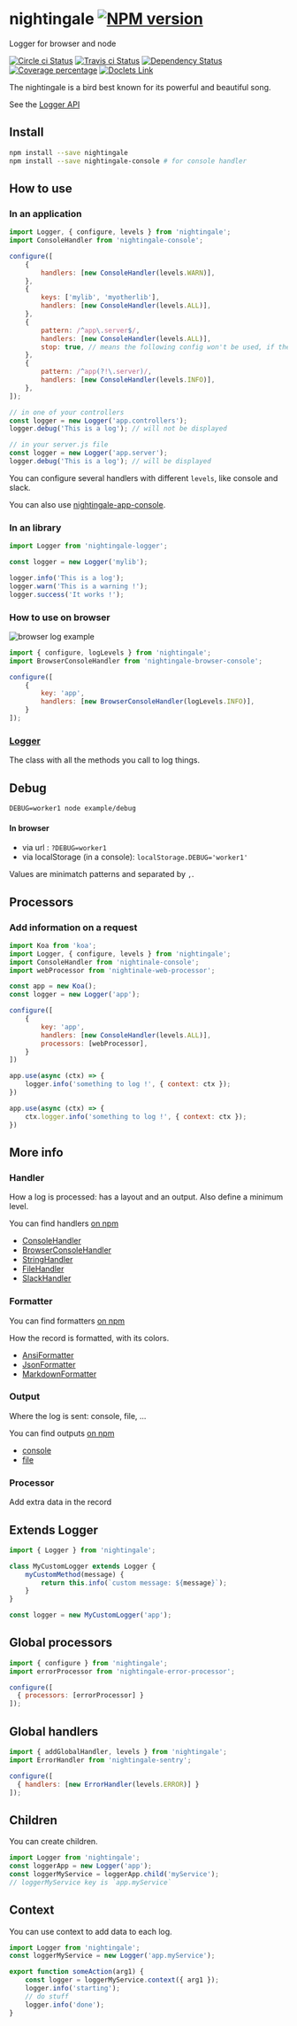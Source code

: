 # nightingale [![NPM version][npm-image]][npm-url]

Logger for browser and node

[![Circle ci Status][build-status-image]][build-status-url]
[![Travis ci Status][travisci-status-image]][travisci-status-url]
[![Dependency Status][daviddm-image]][daviddm-url]
[![Coverage percentage][coverage-image]][coverage-url]
[![Doclets Link][doclets-image]][doclets-url]

The nightingale is a bird best known for its powerful and beautiful song.

See the [Logger API](http://nightingalejs.github.io/nightingale-logger/docs/Logger.html)

## Install

```sh
npm install --save nightingale
npm install --save nightingale-console # for console handler
```


## How to use

### In an application

```js
import Logger, { configure, levels } from 'nightingale';
import ConsoleHandler from 'nightingale-console';

configure([
    {
        handlers: [new ConsoleHandler(levels.WARN)],
    },
    {
        keys: ['mylib', 'myotherlib'],
        handlers: [new ConsoleHandler(levels.ALL)],
    },
    {
        pattern: /^app\.server$/,
        handlers: [new ConsoleHandler(levels.ALL)],
        stop: true, // means the following config won't be used, if the pattern matches.
    },
    {
        pattern: /^app(?!\.server)/,
        handlers: [new ConsoleHandler(levels.INFO)],
    },
]);

// in one of your controllers
const logger = new Logger('app.controllers');
logger.debug('This is a log'); // will not be displayed

// in your server.js file
const logger = new Logger('app.server');
logger.debug('This is a log'); // will be displayed
```

You can configure several handlers with different `levels`, like console and slack.

You can also use [nightingale-app-console](https://www.npmjs.com/package/nightingale-app-console).

### In an library

```js
import Logger from 'nightingale-logger';

const logger = new Logger('mylib');

logger.info('This is a log');
logger.warn('This is a warning !');
logger.success('It works !');
```

### How to use on browser

![browser log example](https://static.hurpeau.com/images/npm/nightingale/log_in_firefox.png)

```js
import { configure, logLevels } from 'nightingale';
import BrowserConsoleHandler from 'nightingale-browser-console';

configure([
    {
        key: 'app',
        handlers: [new BrowserConsoleHandler(logLevels.INFO)],
    }
]);
```

### [Logger](http://christophehurpeau.github.io/nightingale/docs/Logger.html)

The class with all the methods you call to log things.

## Debug

```
DEBUG=worker1 node example/debug
```

#### In browser

- via url : `?DEBUG=worker1`
- via localStorage (in a console): `localStorage.DEBUG='worker1'`

Values are minimatch patterns and separated by `,`.

## Processors

### Add information on a request

```js
import Koa from 'koa';
import Logger, { configure, levels } from 'nightingale';
import ConsoleHandler from 'nightinale-console';
import webProcessor from 'nightinale-web-processor';

const app = new Koa();
const logger = new Logger('app');

configure([
    {
        key: 'app',
        handlers: [new ConsoleHandler(levels.ALL)],
        processors: [webProcessor],
    }
])

app.use(async (ctx) => {
    logger.info('something to log !', { context: ctx });
})

app.use(async (ctx) => {
    ctx.logger.info('something to log !', { context: ctx });
})
```

## More info

### Handler

How a log is processed: has a layout and an output.
Also define a minimum level.

You can find handlers [on npm](https://www.npmjs.com/search?q=nightingale-handler)

- [ConsoleHandler](https://npmjs.org/package/nightingale-console)
- [BrowserConsoleHandler](https://npmjs.org/package/nightingale-browser-console)
- [StringHandler](https://npmjs.org/package/nightingale-string)
- [FileHandler](https://npmjs.org/package/nightingale-file)
- [SlackHandler](https://npmjs.org/package/nightingale-slack)

### Formatter

You can find formatters [on npm](https://www.npmjs.com/search?q=nightingale-formatter)

How the record is formatted, with its colors.

- [AnsiFormatter](https://npmjs.org/package/nightingale-ansi-formatter)
- [JsonFormatter](https://npmjs.org/package/nightingale-json-formatter)
- [MarkdownFormatter](https://npmjs.org/package/nightingale-markdown-formatter)

### Output

Where the log is sent: console, file, ...

You can find outputs [on npm](https://www.npmjs.com/search?q=nightingale-output)

- [console](https://npmjs.org/package/nightingale-console-output)
- [file](https://npmjs.org/package/nightingale-file-output)

### Processor

Add extra data in the record

## Extends Logger

```js
import { Logger } from 'nightingale';

class MyCustomLogger extends Logger {
    myCustomMethod(message) {
        return this.info(`custom message: ${message}`);
    }
}

const logger = new MyCustomLogger('app');
```

## Global processors

```js
import { configure } from 'nightingale';
import errorProcessor from 'nightingale-error-processor';

configure([
  { processors: [errorProcessor] }
]);
```

## Global handlers

```js
import { addGlobalHandler, levels } from 'nightingale';
import ErrorHandler from 'nightingale-sentry';

configure([
  { handlers: [new ErrorHandler(levels.ERROR)] }
]);
```

## Children

You can create children.

```js
import Logger from 'nightingale';
const loggerApp = new Logger('app');
const loggerMyService = loggerApp.child('myService');
// loggerMyService key is `app.myService`

```

## Context

You can use context to add data to each log.

```js
import Logger from 'nightingale';
const loggerMyService = new Logger('app.myService');

export function someAction(arg1) {
    const logger = loggerMyService.context({ arg1 });
    logger.info('starting');
    // do stuff
    logger.info('done');
}
```

[npm-image]: https://img.shields.io/npm/v/nightingale.svg?style=flat-square
[npm-url]: https://npmjs.org/package/nightingale
[daviddm-image]: https://david-dm.org/nightingalejs/nightingale.svg?style=flat-square
[daviddm-url]: https://david-dm.org/nightingalejs/nightingale
[build-status-image]: https://img.shields.io/circleci/project/nightingalejs/nightingale/master.svg?style=flat-square
[build-status-url]: https://circleci.com/gh/nightingalejs/nightingale
[travisci-status-image]: https://img.shields.io/travisci/project/nightingalejs/nightingale/master.svg?style=flat-square
[travisci-status-url]: https://travis-ci.org/nightingalejs/nightingale
[coverage-image]: https://img.shields.io/coveralls/nightingalejs/nightingale/master.svg?style=flat-square
[coverage-url]: https://nightingalejs.github.io/nightingale/coverage/lcov-report/
[doclets-image]: https://img.shields.io/badge/doclets.io-master-green.svg?style=flat-square
[doclets-url]: https://doclets.io/nightingalejs/nightingale/master
